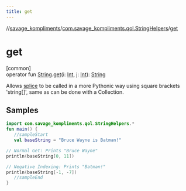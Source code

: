 ```yaml
---
title: get
---
```

//[savage_kompliments](../../index.html)/[com.savage_kompliments.qol.StringHelpers](index.html)/[get](get.html)



# get



[common]\
operator fun [String](https://kotlinlang.org/api/latest/jvm/stdlib/kotlin/-string/index.html).[get](get.html)(i: [Int](https://kotlinlang.org/api/latest/jvm/stdlib/kotlin/-int/index.html), j: [Int](https://kotlinlang.org/api/latest/jvm/stdlib/kotlin/-int/index.html)): [String](https://kotlinlang.org/api/latest/jvm/stdlib/kotlin/-string/index.html)



Allows [splice](splice.html) to be called in a more Pythonic way using square brackets 'string[]', same as can be done with a Collection.



## Samples

```kotlin
import com.savage_kompliments.qol.StringHelpers.*
fun main() { 
   //sampleStart 
   val baseString = "Bruce Wayne is Batman!"

// Normal Get: Prints "Bruce Wayne"
println(baseString[0, 11])

// Negative Indexing: Prints "Batman!"
println(baseString[-1, -7]) 
   //sampleEnd
}
```



